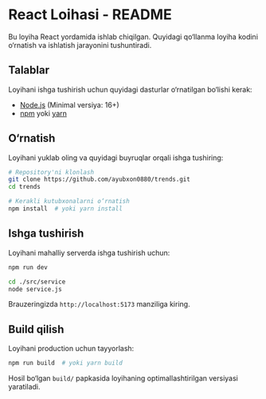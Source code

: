# React Loihasi - README

Bu loyiha React yordamida ishlab chiqilgan. Quyidagi qo‘llanma loyiha kodini o‘rnatish va ishlatish jarayonini tushuntiradi.

## Talablar
Loyihani ishga tushirish uchun quyidagi dasturlar o‘rnatilgan bo‘lishi kerak:

- [Node.js](https://nodejs.org/) (Minimal versiya: 16+)
- [npm](https://www.npmjs.com/) yoki [yarn](https://yarnpkg.com/)

## O‘rnatish
Loyihani yuklab oling va quyidagi buyruqlar orqali ishga tushiring:

```sh
# Repository'ni klonlash
git clone https://github.com/ayubxon0880/trends.git
cd trends

# Kerakli kutubxonalarni o‘rnatish
npm install  # yoki yarn install
```

## Ishga tushirish
Loyihani mahalliy serverda ishga tushirish uchun:

```sh
npm run dev

cd ./src/service
node service.js
```

Brauzeringizda `http://localhost:5173` manziliga kiring.

## Build qilish
Loyihani production uchun tayyorlash:

```sh
npm run build  # yoki yarn build
```

Hosil bo‘lgan `build/` papkasida loyihaning optimallashtirilgan versiyasi yaratiladi.

